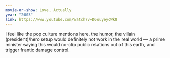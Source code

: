 ```yaml
---
movie-or-show: Love, Actually
year: "2003"
link: https://www.youtube.com/watch?v=D6ouyeycWk8
---
```


I feel like the pop culture mentions here, the humor, the villain (president)/hero setup would definitely not work in the real world — a prime minister saying this would no-clip public relations out of this earth, and trigger frantic damage control.  
